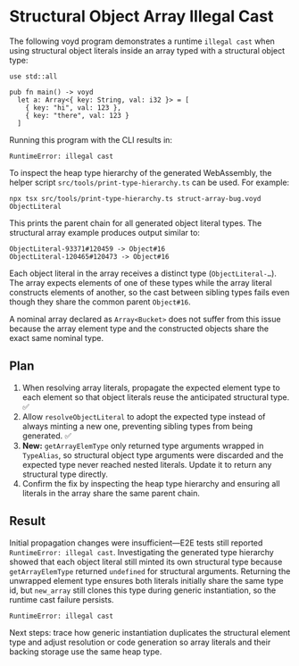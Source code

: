 # Structural Object Array Illegal Cast

The following voyd program demonstrates a runtime `illegal cast` when using
structural object literals inside an array typed with a structural object type:

```voyd
use std::all

pub fn main() -> voyd
  let a: Array<{ key: String, val: i32 }> = [
    { key: "hi", val: 123 },
    { key: "there", val: 123 }
  ]
```

Running this program with the CLI results in:

```
RuntimeError: illegal cast
```

To inspect the heap type hierarchy of the generated WebAssembly, the helper
script `src/tools/print-type-hierarchy.ts` can be used. For example:

```
npx tsx src/tools/print-type-hierarchy.ts struct-array-bug.voyd ObjectLiteral
```

This prints the parent chain for all generated object literal types. The
structural array example produces output similar to:

```
ObjectLiteral-93371#120459 -> Object#16
ObjectLiteral-120465#120473 -> Object#16
```

Each object literal in the array receives a distinct type (`ObjectLiteral-…`).
The array expects elements of one of these types while the array literal
constructs elements of another, so the cast between sibling types fails even
though they share the common parent `Object#16`.

A nominal array declared as `Array<Bucket>` does not suffer from this issue
because the array element type and the constructed objects share the exact same
nominal type.

## Plan

1. When resolving array literals, propagate the expected element type to each
   element so that object literals reuse the anticipated structural type. ✅
2. Allow `resolveObjectLiteral` to adopt the expected type instead of always
   minting a new one, preventing sibling types from being generated. ✅
3. **New:** `getArrayElemType` only returned type arguments wrapped in
   `TypeAlias`, so structural object type arguments were discarded and the
   expected type never reached nested literals. Update it to return any
   structural type directly.
4. Confirm the fix by inspecting the heap type hierarchy and ensuring all
   literals in the array share the same parent chain.

## Result

Initial propagation changes were insufficient—E2E tests still reported
`RuntimeError: illegal cast`. Investigating the generated type hierarchy showed
that each object literal still minted its own structural type because
`getArrayElemType` returned `undefined` for structural arguments. Returning the
unwrapped element type ensures both literals initially share the same type id,
but `new_array` still clones this type during generic instantiation, so the
runtime cast failure persists.

```
RuntimeError: illegal cast
```

Next steps: trace how generic instantiation duplicates the structural element
type and adjust resolution or code generation so array literals and their
backing storage use the same heap type.

